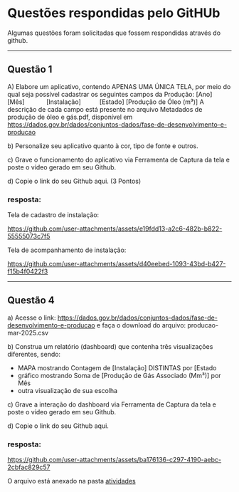 # Questões respondidas pelo GitHUb

Algumas questões foram solicitadas que fossem respondidas através do github.

---

## Questão 1

A) Elabore um aplicativo, contendo APENAS UMA ÚNICA TELA, por meio do qual seja possível cadastrar os seguintes campos da Produção:
[Ano]      [Mês]       [Instalação]      [Estado]     [Produção de Óleo (m³)]
A descrição de cada campo está presente no arquivo Metadados de produção de óleo e gás.pdf, disponível em https://dados.gov.br/dados/conjuntos-dados/fase-de-desenvolvimento-e-producao

b) Personalize seu aplicativo quanto à cor, tipo de fonte e outros.

c) Grave o funcionamento do aplicativo via Ferramenta de Captura da tela e poste o vídeo gerado em seu Github.

d) Copie o link do seu Github aqui.
(3 Pontos)

### resposta:

Tela de cadastro de instalação:

https://github.com/user-attachments/assets/e19fdd13-a2c6-482b-b822-55555073c7f5

Tela de acompanhamento de instalação:

https://github.com/user-attachments/assets/d40eebed-1093-43bd-b427-f15b4f0422f3

---

## Questão 4

a) Acesse o link:    https://dados.gov.br/dados/conjuntos-dados/fase-de-desenvolvimento-e-producao
e faça o download do arquivo: producao-mar-2025.csv

b) Construa um relatório (dashboard) que contenha três visualizações diferentes, sendo:
 - MAPA mostrando Contagem  de [Instalação] DISTINTAS  por [Estado
- gráfico mostrando Soma de [Produção de Gás Associado (Mm³)] por Mês
- outra visualização de sua escolha 

c) Grave a interação do dashboard via Ferramenta de Captura da tela e poste o vídeo gerado em seu Github.

d) Copie o link do seu Github aqui.

### resposta:

https://github.com/user-attachments/assets/ba176136-c297-4190-aebc-2cbfac829c57

O arquivo está anexado na pasta [atividades](https://github.com/zorpinha/Portif-lio/tree/main/atividades) 

